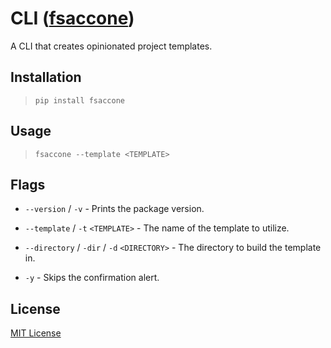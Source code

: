 # CLI ([fsaccone](https://pypi.org/project/fsaccone/))
A CLI that creates opinionated project templates.

## Installation
> `pip install fsaccone`

## Usage
> `fsaccone --template <TEMPLATE>`

## Flags
- `--version` / `-v`                          - Prints the package version.

- `--template` / `-t` `<TEMPLATE>`            - The name of the template to utilize.
- `--directory` / `-dir` / `-d` `<DIRECTORY>` - The directory to build the template in.
- `-y`                                        - Skips the confirmation alert.

## License
[MIT License](LICENSE.txt)
